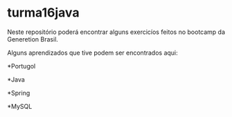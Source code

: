 # turma16java

Neste repositório poderá encontrar alguns exercicíos feitos no bootcamp da Generetion Brasil.

Alguns aprendizados que tive podem ser encontrados aqui:

*Portugol

*Java

*Spring

*MySQL
